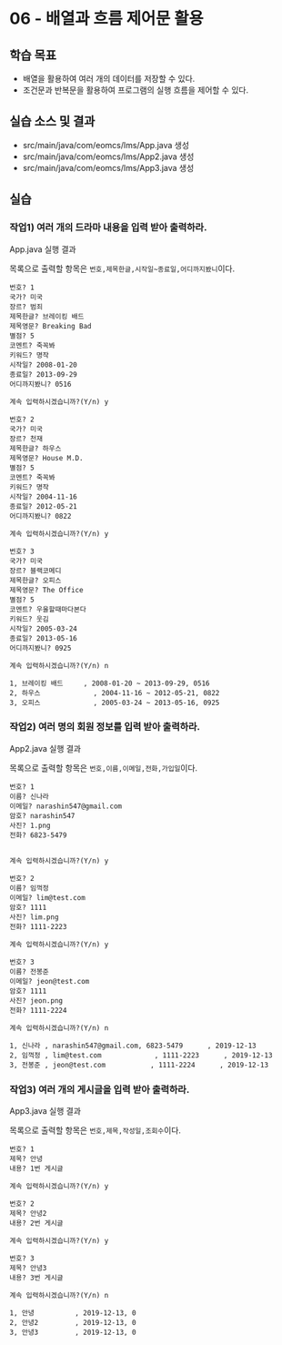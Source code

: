 # 06 - 배열과 흐름 제어문 활용

## 학습 목표

- 배열을 활용하여 여러 개의 데이터를 저장할 수 있다.
- 조건문과 반복문을 활용하여 프로그램의 실행 흐름을 제어할 수 있다.

## 실습 소스 및 결과

- src/main/java/com/eomcs/lms/App.java 생성
- src/main/java/com/eomcs/lms/App2.java 생성
- src/main/java/com/eomcs/lms/App3.java 생성

## 실습

### 작업1) 여러 개의 드라마 내용을 입력 받아 출력하라.

App.java 실행 결과

목록으로 출력할 항목은 `번호,제목한글,시작일~종료일,어디까지봤니`이다.

```
번호? 1
국가? 미국
장르? 범죄
제목한글? 브레이킹 배드
제목영문? Breaking Bad
별점? 5
코멘트? 죽꼭봐
키워드? 명작
시작일? 2008-01-20
종료일? 2013-09-29
어디까지봤니? 0516

계속 입력하시겠습니까?(Y/n) y

번호? 2
국가? 미국
장르? 천재
제목한글? 하우스
제목영문? House M.D.
별점? 5
코멘트? 죽꼭봐
키워드? 명작
시작일? 2004-11-16
종료일? 2012-05-21
어디까지봤니? 0822

계속 입력하시겠습니까?(Y/n) y

번호? 3
국가? 미국
장르? 블랙코메디
제목한글? 오피스
제목영문? The Office
별점? 5
코멘트? 우울할때마다본다
키워드? 웃김
시작일? 2005-03-24
종료일? 2013-05-16
어디까지봤니? 0925

계속 입력하시겠습니까?(Y/n) n

1, 브레이킹 배드     , 2008-01-20 ~ 2013-09-29, 0516
2, 하우스             , 2004-11-16 ~ 2012-05-21, 0822
3, 오피스             , 2005-03-24 ~ 2013-05-16, 0925
```

### 작업2) 여러 명의 회원 정보를 입력 받아 출력하라.

App2.java 실행 결과

목록으로 출력할 항목은 `번호,이름,이메일,전화,가입일`이다.

```
번호? 1
이름? 신나라
이메일? narashin547@gmail.com
암호? narashin547
사진? 1.png
전화? 6823-5479


계속 입력하시겠습니까?(Y/n) y

번호? 2
이름? 임꺽정
이메일? lim@test.com
암호? 1111
사진? lim.png
전화? 1111-2223

계속 입력하시겠습니까?(Y/n) y

번호? 3
이름? 전봉준
이메일? jeon@test.com
암호? 1111
사진? jeon.png
전화? 1111-2224

계속 입력하시겠습니까?(Y/n) n

1, 신나라 , narashin547@gmail.com, 6823-5479      , 2019-12-13
2, 임꺽정 , lim@test.com             , 1111-2223      , 2019-12-13
3, 전봉준 , jeon@test.com           , 1111-2224      , 2019-12-13
```

### 작업3) 여러 개의 게시글을 입력 받아 출력하라.

App3.java 실행 결과

목록으로 출력할 항목은 `번호,제목,작성일,조회수`이다.

```
번호? 1
제목? 안녕
내용? 1번 게시글

계속 입력하시겠습니까?(Y/n) y

번호? 2
제목? 안녕2
내용? 2번 게시글

계속 입력하시겠습니까?(Y/n) y

번호? 3
제목? 안녕3
내용? 3번 게시글

계속 입력하시겠습니까?(Y/n) n

1, 안녕          , 2019-12-13, 0
2, 안녕2         , 2019-12-13, 0
3, 안녕3         , 2019-12-13, 0
```
